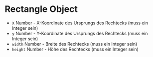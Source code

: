 # Rectangle Object

* `X` Number - X-Koordinate des Ursprungs des Rechtecks (muss ein Integer sein)
* `y` Number - Y-Koordinate des Ursprungs des Rechtecks (muss ein Integer sein)
* `width` Number - Breite des Rechtecks (muss ein Integer sein)
* `height` Number - Höhe des Rechtecks (muss ein Integer sein)